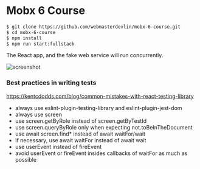 # Mobx 6 Course

```sh
$ git clone https://github.com/webmasterdevlin/mobx-6-course.git
$ cd mobx-6-course
$ npm install
$ npm run start:fullstack
```

The React app, and the fake web service will run concurrently.

![screenshot](./screenshot-reactjs.png)


### Best practices in writing tests

https://kentcdodds.com/blog/common-mistakes-with-react-testing-library

- always use eslint-plugin-testing-library and eslint-plugin-jest-dom
- always use screen
- use screen.getByRole instead of screen.getByTestId
- use screen.queryByRole only when expecting not.toBeInTheDocument
- use await screen.find* instead of await waitFor/wait
- if necessary, use await waitFor instead of await wait
- use userEvent instead of fireEvent
- avoid userEvent or fireEvent insides callbacks of waitFor as much as possible
